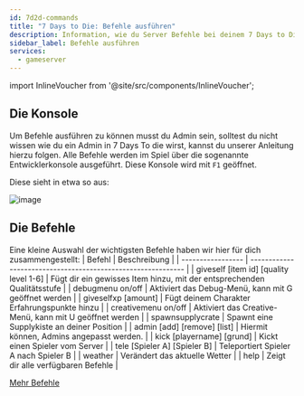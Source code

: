 ```yaml
---
id: 7d2d-commands
title: "7 Days to Die: Befehle ausführen"
description: Information, wie du Server Befehle bei deinem 7 Days to Die Server von ZAP-Hosting ausführen kannst - ZAP-Hosting.com Dokumentation
sidebar_label: Befehle ausführen
services:
  - gameserver
---
```


import InlineVoucher from '@site/src/components/InlineVoucher';

<InlineVoucher />

## Die Konsole
Um Befehle ausführen zu können musst du Admin sein, solltest du nicht wissen wie du ein Admin in 7 Days To die wirst, kannst du unserer Anleitung hierzu folgen.
Alle Befehle werden im Spiel über die sogenannte Entwicklerkonsole ausgeführt. Diese Konsole wird mit `F1` geöffnet.

Diese sieht in etwa so aus:

![image](https://user-images.githubusercontent.com/13604413/159166053-18e1223b-6ff8-45a0-8c26-aebddd14df1c.png)

## Die Befehle
Eine kleine Auswahl der wichtigsten Befehle haben wir hier für dich zusammengestellt:
| Befehl    | Beschreibung                                                 |
| ----------------- | ------------------------------------------------------------ |
| giveself [item id] [quality level 1-6] | Fügt dir ein gewisses Item hinzu, mit der entsprechenden Qualitätsstufe |
| debugmenu on/off | Aktiviert das Debug-Menü, kann mit G geöffnet werden |
| giveselfxp [amount] | Fügt deinem Charakter Erfahrungspunkte hinzu |
| creativemenu on/off | Aktiviert das Creative-Menü, kann mit U geöffnet werden |
| spawnsupplycrate | Spawnt eine Supplykiste an deiner Position |
| admin [add] [remove] [list] | Hiermit können, Admins angepasst werden. |
| kick [playername] [grund] | Kickt einen Spieler vom Server |
| tele [Spieler A] [Spieler B] | Teleportiert Spieler A nach Spieler B |
| weather | Verändert das aktuelle Wetter |
| help | Zeigt dir alle verfügbaren Befehle |

[Mehr Befehle](https://commands.gg/7dtd)